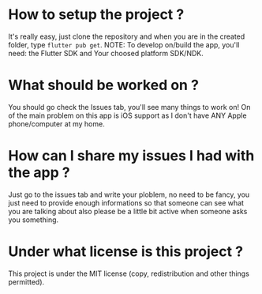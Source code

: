 # How to setup the project ?
It's really easy, just clone the repository and when you are in the created folder, type  ``flutter pub get``. NOTE: To develop on/build the app, you'll need: the Flutter SDK and Your choosed platform SDK/NDK.

# What should be worked on ?
You should go check the Issues tab, you'll see many things to work on! On of the main problem on this app is iOS support as I don't have ANY Apple phone/computer at my home.

# How can I share my issues I had with the app ?
Just go to the issues tab and write your ploblem, no need to be fancy, you just need to provide enough informations so that someone can see what you are talking about also please be a little bit active when someone asks you something.

# Under what license is this project ? 
This project is under the MIT license (copy, redistribution and other things permitted).
